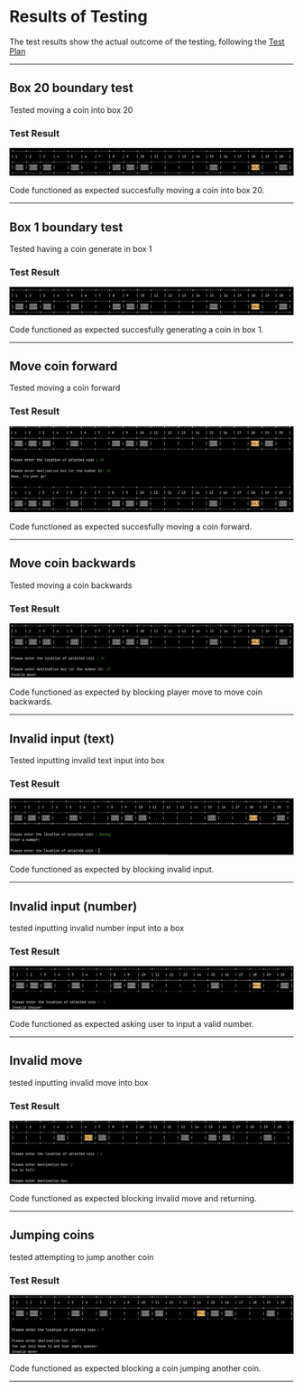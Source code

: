 # Results of Testing

The test results show the actual outcome of the testing, following the [Test Plan](test-plan.md)

---

## Box 20 boundary test
Tested moving a coin into box 20


### Test Result
![box_20.png](<screenshots/Box_20.png>)

Code functioned as expected succesfully moving a coin into box 20.

---

## Box 1 boundary test
Tested having a coin generate in box 1


### Test Result
![box_1.png](<screenshots/box_20.png>)

Code functioned as expected succesfully generating a coin in box 1.

---

## Move coin forward
Tested moving a coin forward


### Test Result
![forward.png](<screenshots/forward.png>)

Code functioned as expected succesfully moving a coin forward.

---

## Move coin backwards
Tested moving a coin backwards


### Test Result
![backwards.png](<screenshots/backwards.png>)

Code functioned as expected by blocking player move to move coin backwards.

---


## Invalid input (text)
Tested inputting invalid text input into box


### Test Result
![inv_txt.png](<screenshots/inv_txt.png>)

Code functioned as expected by blocking invalid input.

---

## Invalid input (number)
tested inputting invalid number input into a box


### Test Result
![inv_num.png](<screenshots/inv_num.png>)

Code functioned as expected asking user to input a valid number.

---
## Invalid move
tested inputting invalid move into box


### Test Result
![inv_move.png](<screenshots/inv_move.png>)

Code functioned as expected blocking invalid move and returning.

---
## Jumping coins
tested attempting to jump another coin


### Test Result
![jump_coin.png](<screenshots/jump_coin.png>)

Code functioned as expected blocking a coin jumping another coin.

---
